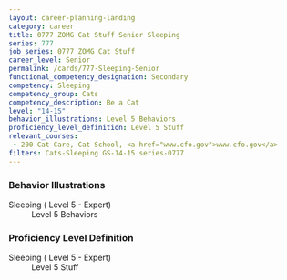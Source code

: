 ```yaml
---
layout: career-planning-landing
category: career
title: 0777 ZOMG Cat Stuff Senior Sleeping
series: 777
job_series: 0777 ZOMG Cat Stuff
career_level: Senior
permalink: /cards/777-Sleeping-Senior
functional_competency_designation: Secondary
competency: Sleeping
competency_group: Cats
competency_description: Be a Cat
level: "14-15"
behavior_illustrations: Level 5 Behaviors
proficiency_level_definition: Level 5 Stuff
relevant_courses: 
 - 200 Cat Care, Cat School, <a href="www.cfo.gov">www.cfo.gov</a>
filters: Cats-Sleeping GS-14-15 series-0777
---
```


<div class="desktop:grid-col-6 margin-y-205">
  <div class="border-top-05 bg-white padding-2 shadow-5 height-full members-hover border-1px border-gray-30 border-top-orange radius-lg">
    <h3>Behavior Illustrations</h3>
    <dl class="text-base"><dt>Sleeping ( Level 5 - Expert)</dt><dd>Level 5 Behaviors</dd></dl>
  </div>
</div>
<div class="desktop:grid-col-6 margin-y-205">
  <div class="border-top-05 bg-white padding-2 shadow-5 height-full members-hover border-1px border-gray-30 border-top-orange radius-lg">
    <h3>Proficiency Level Definition</h3>
    <dl class="text-base"><dt>Sleeping ( Level 5 - Expert)</dt><dd>Level 5 Stuff</dd></dl>
  </div>
</div>